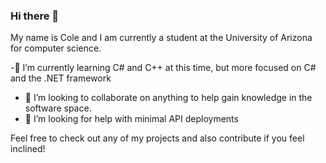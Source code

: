 ### Hi there 👋

My name is Cole and I am currently a student at the University of Arizona for computer science. 

-🌱 I’m currently learning C# and C++ at this time, but more focused on C# and the .NET framework
- 👯 I’m looking to collaborate on anything to help gain knowledge in the software space.
- 🤔 I’m looking for help with minimal API deployments

Feel free to check out any of my projects and also contribute if you feel inclined!

<!--
**Cole-Z/Cole-Z** is a ✨ _special_ ✨ repository because its `README.md` (this file) appears on your GitHub profile.

Here are some ideas to get you started:

- 🔭 I’m currently working on ...
- 🌱 I’m currently learning ...
- 👯 I’m looking to collaborate on ...
- 🤔 I’m looking for help with ...
- 💬 Ask me about ...
- 📫 How to reach me: ...
- 😄 Pronouns: ...
- ⚡ Fun fact: ...
-->
